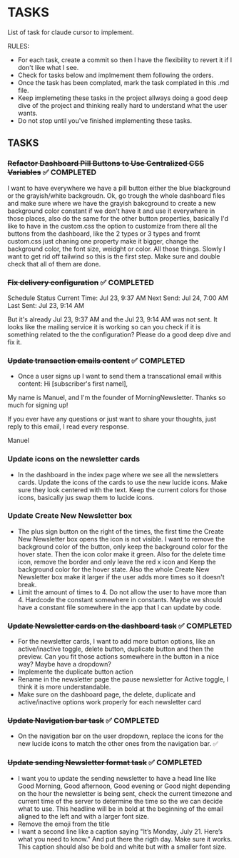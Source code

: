 # TASKS
List of task for claude cursor to implement.

RULES: 
- For each task, create a commit so then I have the flexibility to revert it if I don't like what I see.
- Check for tasks below and implmement them following the orders.
- Once the task has been complated, mark the task complated in this .md file.
- Keep implemeting these tasks in the project allways doing a good deep dive of the project and thinking really hard to understand what the user wants.
- Do not stop until you've finished implementing these tasks.

## TASKS

### ~~Refactor Dashboard Pill Buttons to Use Centralized CSS Variables~~ ✅ COMPLETED
I want to have everywhere we have a pill button either the blue blackground or the grayish/white backgroudn. Ok, go trough the whole dashboard files and make sure where we have the grayish bakcground to 
  create a new background color constant if we don't have it and use it everywhere in those places, also do the same for the other button properties, basically I'd like to have in the custom.css the option to 
  customize from there all the buttons from the dashboard, like the 2 types or 3 types and fromt custom.css just chaning one property make it bigger, change the background color, the font size, weidght or 
  color. All those things. Slowly I want to get rid off tailwind so this is the first step. Make sure and double check that all of them are done.

### ~~Fix delivery configuration~~ ✅ COMPLETED
Schedule Status
Current Time:
Jul 23, 9:37 AM
Next Send:
Jul 24, 7:00 AM
Last Sent:
Jul 23, 9:14 AM

But it's already Jul 23, 9:37 AM and the Jul 23, 9:14 AM was not sent. It looks like the mailing service it is working so can you check if it is something related to the the configuration? Please do a good deep dive and fix it.

### ~~Update transaction emails content~~ ✅ COMPLETED
- Once a user signs up I want to send them a transcational email withis content:
Hi [subscriber's first namel],

My name is Manuel, and I'm the founder of MorningNewsletter. Thanks so much for signing up!

If you ever have any questions or just want to share your thoughts, just reply to this email, I read every response.

Manuel

### Update icons on the newsletter cards
- In the dashboard in the index page where we see all the newsletters cards. Update the icons of the cards to use the new lucide icons. Make sure they look centered with the text. Keep the current colors for those icons, basically jus swap them to lucide icons.

### Update Create New Newsletter box
- The plus sign button on the right of the times, the first time the Create New Newsletter box opens the icon is not visible. I want to remove the background color of the button, only keep the background color for the hover state. Then the icon color make it green.
Also for the delete time icon, remove the border and only leave the red x icon and Keep the background color for the hover state.
Also the whole Create New Newsletter box make it larger if the user adds more times so it doesn't break.
- Limit the amount of times to 4. Do not allow the user to have more than 4. Hardcode the constant somewhere in constants. Maybe we should have a constant file somewhere in the app that I can update by code.



### ~~Update Newsletter cards on the dashboard task~~ ✅ COMPLETED
- For the newsletter cards, I want to add more button options, like an active/inactive toggle, delete button, duplicate button and then the preview. Can you fit those actions somewhere in the button in a nice way? Maybe have a dropdown?        
- Implemente the duplicate button action                                               
- Rename in the newsletter page the pause newsletter for Active toggle, I think it is more understandable.                                                                 
- Make sure on the dashboard page, the delete, duplicate and active/inactive options work properly for each newsletter card                                                 

### ~~Update Navigation bar task~~ ✅ COMPLETED
- On the navigation bar on the user dropdown, replace the icons for the new lucide icons to match the other ones from the navigation bar.  ✅                               

### ~~Update sending Newsletter format task~~ ✅ COMPLETED
- I want you to update the sending newsletter to have a head line like Good Morning, Good afternoon, Good evening or Good night depending on the hour the newsletter is being sent, check the current timezone and current time of the server to determine the time so the we can decide what to use. This headline will be in bold at the beginning of the email aligned to the left and with a larger font size. 
- Remove the emoji from the title
- I want a second line like a caption saying "It’s Monday, July 21. Here’s what you need to know."  And put there the rigth day. Make sure it works. This caption should also be bold and white but with a smaller font size.
